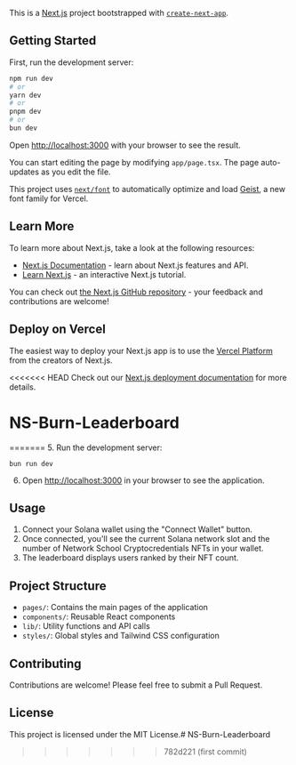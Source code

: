 This is a [Next.js](https://nextjs.org) project bootstrapped with [`create-next-app`](https://nextjs.org/docs/app/api-reference/cli/create-next-app).

## Getting Started

First, run the development server:

```bash
npm run dev
# or
yarn dev
# or
pnpm dev
# or
bun dev
```

Open [http://localhost:3000](http://localhost:3000) with your browser to see the result.

You can start editing the page by modifying `app/page.tsx`. The page auto-updates as you edit the file.

This project uses [`next/font`](https://nextjs.org/docs/app/building-your-application/optimizing/fonts) to automatically optimize and load [Geist](https://vercel.com/font), a new font family for Vercel.

## Learn More

To learn more about Next.js, take a look at the following resources:

- [Next.js Documentation](https://nextjs.org/docs) - learn about Next.js features and API.
- [Learn Next.js](https://nextjs.org/learn) - an interactive Next.js tutorial.

You can check out [the Next.js GitHub repository](https://github.com/vercel/next.js) - your feedback and contributions are welcome!

## Deploy on Vercel

The easiest way to deploy your Next.js app is to use the [Vercel Platform](https://vercel.com/new?utm_medium=default-template&filter=next.js&utm_source=create-next-app&utm_campaign=create-next-app-readme) from the creators of Next.js.

<<<<<<< HEAD
Check out our [Next.js deployment documentation](https://nextjs.org/docs/app/building-your-application/deploying) for more details.
# NS-Burn-Leaderboard
=======
5. Run the development server:
   ```
   bun run dev
   ```

6. Open [http://localhost:3000](http://localhost:3000) in your browser to see the application.

## Usage

1. Connect your Solana wallet using the "Connect Wallet" button.
2. Once connected, you'll see the current Solana network slot and the number of Network School Cryptocredentials NFTs in your wallet.
3. The leaderboard displays users ranked by their NFT count.

## Project Structure

- `pages/`: Contains the main pages of the application
- `components/`: Reusable React components
- `lib/`: Utility functions and API calls
- `styles/`: Global styles and Tailwind CSS configuration

## Contributing

Contributions are welcome! Please feel free to submit a Pull Request.

## License

This project is licensed under the MIT License.# NS-Burn-Leaderboard
>>>>>>> 782d221 (first commit)
